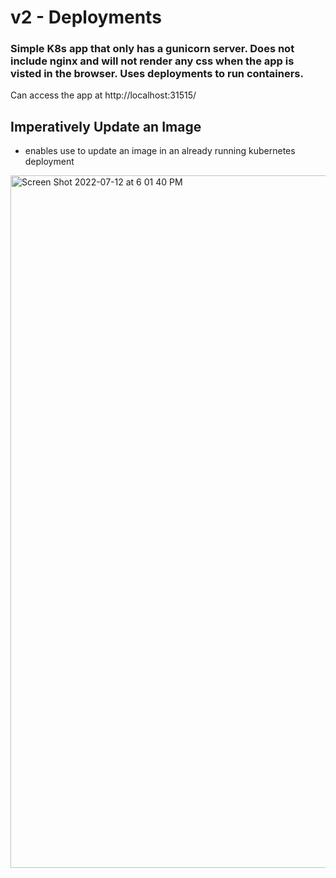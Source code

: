 # v2 - Deployments


### Simple K8s app that only has a gunicorn server. Does not include nginx and will not render any css when the app is visted in the browser. Uses deployments to run containers.

Can access the app at http://localhost:31515/


## Imperatively Update an Image

* enables use to update an image in an already running kubernetes deployment

<img width="1108" alt="Screen Shot 2022-07-12 at 6 01 40 PM" src="https://user-images.githubusercontent.com/19543073/178612677-d64b1aed-4a7b-4af1-990b-b74e48df040d.png">
